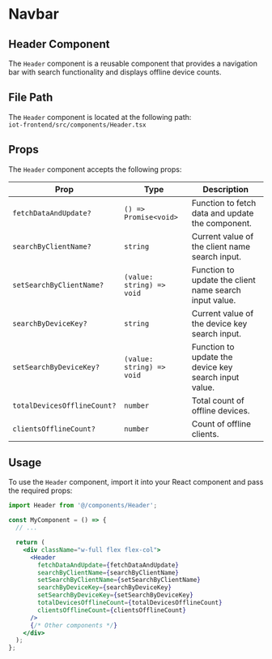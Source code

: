 # Navbar

## Header Component

The `Header` component is a reusable component that provides a navigation bar with search functionality and displays offline device counts.

## File Path

The `Header` component is located at the following path: 
<br>
`iot-frontend/src/components/Header.tsx`

## Props

The `Header` component accepts the following props:

| Prop                     | Type                      | Description                                                           |
|--------------------------|---------------------------|-----------------------------------------------------------------------|
| `fetchDataAndUpdate?`     | `() => Promise<void>`     | Function to fetch data and update the component.                      |
| `searchByClientName?`     | `string`                  | Current value of the client name search input.                        |
| `setSearchByClientName?`  | `(value: string) => void` | Function to update the client name search input value.                |
| `searchByDeviceKey?`      | `string`                  | Current value of the device key search input.                         |
| `setSearchByDeviceKey?`   | `(value: string) => void` | Function to update the device key search input value.                 |
| `totalDevicesOfflineCount?` | `number`                | Total count of offline devices.                                       |
| `clientsOfflineCount?`    | `number`                  | Count of offline clients.                                             |

## Usage

To use the `Header` component, import it into your React component and pass the required props:

```jsx
import Header from '@/components/Header';

const MyComponent = () => {
  // ...

  return (
    <div className="w-full flex flex-col">
      <Header
        fetchDataAndUpdate={fetchDataAndUpdate}
        searchByClientName={searchByClientName}
        setSearchByClientName={setSearchByClientName}
        searchByDeviceKey={searchByDeviceKey}
        setSearchByDeviceKey={setSearchByDeviceKey}
        totalDevicesOfflineCount={totalDevicesOfflineCount}
        clientsOfflineCount={clientsOfflineCount}
      />
      {/* Other components */}
    </div>
  );
};